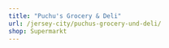 ```yaml
---
title: "Puchu's Grocery & Deli"
url: /jersey-city/puchus-grocery-und-deli/
shop: Supermarkt
---
```

